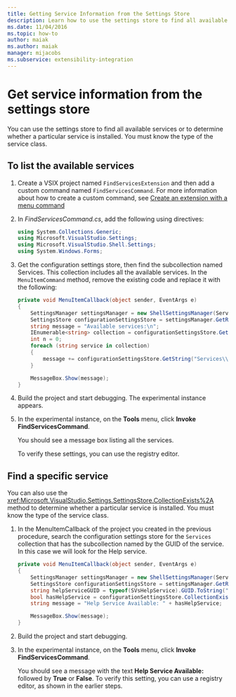 ```yaml
---
title: Getting Service Information from the Settings Store
description: Learn how to use the settings store to find all available services or to determine whether a particular service is installed.
ms.date: 11/04/2016
ms.topic: how-to
author: maiak
ms.author: maiak
manager: mijacobs
ms.subservice: extensibility-integration
---
```

# Get service information from the settings store

You can use the settings store to find all available services or to determine whether a particular service is installed. You must know the type of the service class.

## To list the available services

1. Create a VSIX project named `FindServicesExtension` and then add a custom command named `FindServicesCommand`. For more information about how to create a custom command, see [Create an extension with a menu command](../extensibility/creating-an-extension-with-a-menu-command.md)

2. In *FindServicesCommand.cs*, add the following using directives:

    ```csharp
    using System.Collections.Generic;
    using Microsoft.VisualStudio.Settings;
    using Microsoft.VisualStudio.Shell.Settings;
    using System.Windows.Forms;
    ```

3. Get the configuration settings store, then find the subcollection named Services. This collection includes all the available services. In the `MenuItemCommand` method, remove the existing code and replace it with the following:

    ```csharp
    private void MenuItemCallback(object sender, EventArgs e)
    {
        SettingsManager settingsManager = new ShellSettingsManager(ServiceProvider);
        SettingsStore configurationSettingsStore = settingsManager.GetReadOnlySettingsStore(SettingsScope.Configuration);
        string message = "Available services:\n";
        IEnumerable<string> collection = configurationSettingsStore.GetSubCollectionNames("Services");
        int n = 0;
        foreach (string service in collection)
        {
            message += configurationSettingsStore.GetString("Services\\" + service, "Name", "Unknown") + "\n";
        }

        MessageBox.Show(message);
    }
    ```

4. Build the project and start debugging. The experimental instance appears.

5. In the experimental instance, on the **Tools** menu, click **Invoke FindServicesCommand**.

     You should see a message box listing all the services.

     To verify these settings, you can use the registry editor.

## Find a specific service
 You can also use the <xref:Microsoft.VisualStudio.Settings.SettingsStore.CollectionExists%2A> method to determine whether a particular service is installed. You must know the type of the service class.

1. In the MenuItemCallback of the project you created in the previous procedure, search the configuration settings store for the `Services` collection that has the subcollection named by the GUID of the service. In this case we will look for the Help service.

    ```csharp
    private void MenuItemCallback(object sender, EventArgs e)
    {
        SettingsManager settingsManager = new ShellSettingsManager(ServiceProvider);
        SettingsStore configurationSettingsStore = settingsManager.GetReadOnlySettingsStore(SettingsScope.Configuration);
        string helpServiceGUID = typeof(SVsHelpService).GUID.ToString("B").ToUpper();
        bool hasHelpService = configurationSettingsStore.CollectionExists("Services\\" + helpServiceGUID);
        string message = "Help Service Available: " + hasHelpService;

        MessageBox.Show(message);
    }
    ```

2. Build the project and start debugging.

3. In the experimental instance, on the **Tools** menu, click **Invoke FindServicesCommand**.

     You should see a message with the text **Help Service Available:**  followed by **True** or **False**. To verify this setting, you can use a registry editor, as shown in the earlier steps.

